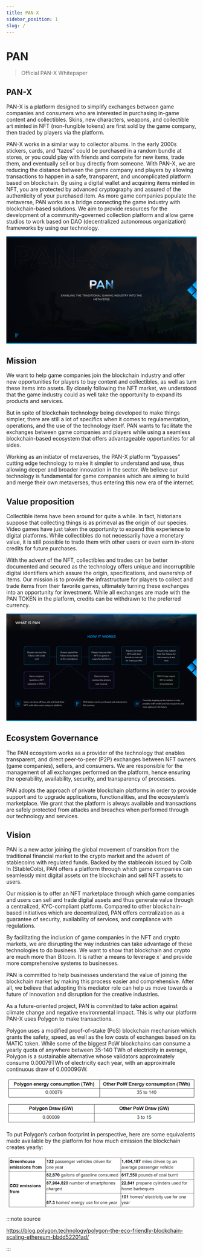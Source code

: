 ```yaml
---
title: PAN-X
sidebar_position: 1
slug: /
---
```


# PAN

>  Official PAN-X Whitepaper

## PAN-X

PAN-X is a platform designed to simplify exchanges between game companies and consumers who are interested in purchasing in-game content and collectibles. Skins, new characters, weapons, and collectible art minted in NFT (non-fungible tokens) are first sold by the game company, then traded by players via the platform. 

PAN-X works in a similar way to collector albums. In the early 2000s stickers, cards, and “tazos” could be purchased in a random bundle at stores, or you could play with friends and compete for new items, trade them, and eventually sell or buy directly from someone. 
With PAN-X, we are reducing the distance between the game company and players by allowing transactions to happen in a safe, transparent, and uncomplicated platform based on blockchain. By using a digital wallet and acquiring items minted in NFT, you are protected by advanced cryptography and assured of the authenticity of your purchased item.
As more game companies populate the metaverse, PAN works as a bridge connecting the game industry with blockchain-based solutions. We aim to provide resources for the development of a community-governed collection platform and allow game studios to work based on DAO (decentralized autonomous organization) frameworks by using our technology.

![PAN](/img/COVER.png)

## Mission

We want to help game companies join the blockchain industry and offer new opportunities for players to buy content and collectibles, as well as turn these items into assets. By closely following the NFT market, we understood that the game industry could as well take the opportunity to expand its products and services.

But in spite of blockchain technology being developed to make things simpler, there are still a lot of specifics when it comes to regulamentation, operations, and the use of the technology itself. PAN wants to facilitate the exchanges between game companies and players while using a seamless blockchain-based ecosystem that offers advantageable opportunities for all sides.

Working as an initiator of metaverses, the PAN-X platform “bypasses” cutting edge technology to make it simpler to understand and use, thus allowing deeper and broader innovation in the sector. We believe our technology is fundamental for game companies which are aiming to build and merge their own metaverses, thus entering this new era of the internet.

## Value proposition

Collectible items have been around for quite a while. In fact, historians suppose that collecting things is as primeval as the origin of our species. Video games have just taken the opportunity to expand this experience to digital platforms. While collectibles do not necessarily have a monetary value, it is still possible to trade them with other users or even earn in-store credits for future purchases.

With the advent of the NFT, collectibles and trades can be better documented and secured as the technology offers unique and incorruptible digital identifiers which assure the origin, specifications, and ownership of items. Our mission is to provide the infrastructure for players to collect and trade items from their favorite games, ultimately turning these exchanges into an opportunity for investment. While all exchanges are made with the PAN TOKEN in the platform, credits can be withdrawn to the preferred currency.

![PAN](/img/value.png)

## Ecosystem Governance

The PAN ecosystem works as a provider of the technology that enables transparent, and direct peer-to-peer (P2P) exchanges between NFT owners (game companies), sellers, and consumers. We are responsible for the management of all exchanges performed on the platform, hence ensuring the operability, availability, security, and transparency of processes. 

PAN adopts the approach of private blockchain platforms in order to provide support and to upgrade applications, functionalities, and the ecosystem’s marketplace. We grant that the platform is always available and transactions are safely protected from attacks and breaches when performed through our technology and services.

## Vision

PAN is a new actor joining the global movement of transition from the traditional financial market to the crypto market and the advent of stablecoins with regulated funds. Backed by the stablecoin issued by Colb In (StableColb), PAN offers a platform through which game companies can seamlessly mint digital assets on the blockchain and sell NFT assets to users.

Our mission is to offer an NFT marketplace through which game companies and users can sell and trade digital assets and thus generate value through a centralized, KYC-compliant platform. Compared to other blockchain-based initiatives which are decentralized, PAN offers centralization as a guarantee of security, availability of services, and compliance with regulations. 

By facilitating the inclusion of game companies in the NFT and crypto markets, we are disrupting the way industries can take advantage of these technologies to do business. We want to show that blockchain and crypto are much more than Bitcoin. It is rather a means to leverage x` and provide more comprehensive systems to businesses.

PAN is committed to help businesses understand the value of joining the blockchain market by making this process easier and comprehensive. After all, we believe that adopting this mediator role can help us move towards a future of innovation and disruption for the creative industries. 

As a future-oriented project, PAN is committed to take action against climate change and negative environmental impact. This is why our platform PAN-X uses Polygon to make transactions. 

Polygon uses a modified proof-of-stake (PoS) blockchain mechanism which grants the safety, speed, as well as the low costs of exchanges based on its MATIC token. While some of the biggest PoW blockchains can consume a yearly quota of anywhere between 35-140 TWh of electricity in average, Polygon is a sustainable alternative whose validators approximately consume 0.00079TWh of electricity each year, with an approximate continuous draw of 0.00009GW.

![PAN](/img/grap1.png)

To put Polygon’s carbon footprint in perspective, here are some equivalents made available by the platform for how much emission the blockchain creates yearly:

![PAN](/img/grap2.png)

:::note source

https://blog.polygon.technology/polygon-the-eco-friendly-blockchain-scaling-ethereum-bbdd52201ad/ 

:::
